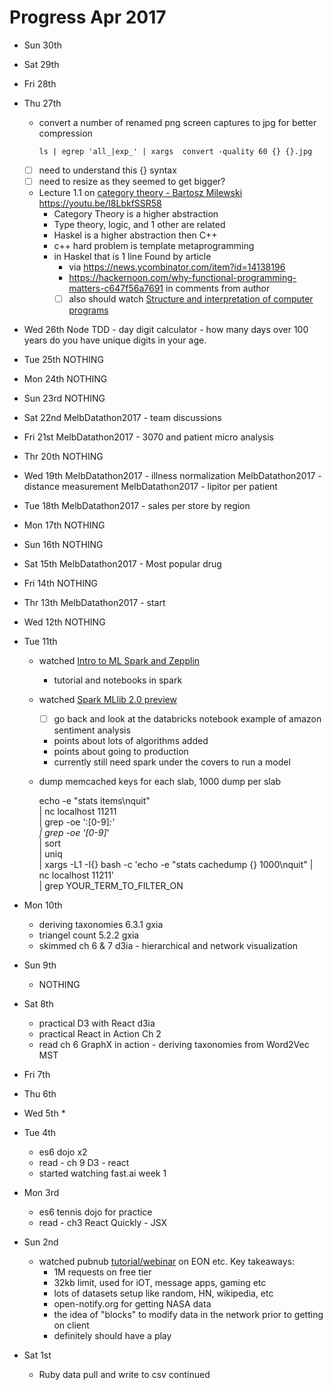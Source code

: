 # Progress Apr 2017

* Sun 30th

* Sat 29th

* Fri 28th

* Thu 27th
  * convert a number of renamed png screen captures to jpg for better compression
    ```
    ls | egrep 'all_|exp_' | xargs  convert -quality 60 {} {}.jpg
    ```
  - [ ] need to understand this {} syntax
  - [ ] need to resize as they seemed to get bigger?
  * Lecture 1.1 on [category theory - Bartosz Milewski](https://www.youtube.com/watch?v=I8LbkfSSR58&index=1&list=PLbgaMIhjbmEnaH_LTkxLI7FMa2HsnawM_)
    https://youtu.be/I8LbkfSSR58
    * Category Theory is a higher abstraction
    * Type theory, logic, and 1 other are related
    * Haskel is a higher abstraction then C++
    * c++ hard problem is template metaprogramming
    * in Haskel that is 1 line
    Found by article
      * via https://news.ycombinator.com/item?id=14138196
      * https://hackernoon.com/why-functional-programming-matters-c647f56a7691 in comments from author
      - [ ] also should watch [Structure and interpretation of computer programs](https://www.youtube.com/playlist?list=PLF4E3E1B72A58B492)
* Wed 26th
  Node TDD - day digit calculator - how many days over 100 years do you have
  unique digits in your age.
* Tue 25th
  NOTHING
* Mon 24th
  NOTHING
* Sun 23rd
  NOTHING
* Sat 22nd
  MelbDatathon2017 - team discussions
* Fri 21st
  MelbDatathon2017 - 3070 and patient micro analysis
* Thr 20th
  NOTHING
* Wed 19th
  MelbDatathon2017 - illness normalization
  MelbDatathon2017 - distance measurement
  MelbDatathon2017 - lipitor per patient
* Tue 18th
  MelbDatathon2017 - sales per store by region
* Mon 17th
  NOTHING
* Sun 16th
  NOTHING
* Sat 15th
  MelbDatathon2017 - Most popular drug
* Fri 14th
  NOTHING
* Thr 13th
  MelbDatathon2017 - start
* Wed 12th
  NOTHING
* Tue 11th
  * watched [Intro to ML Spark and Zepplin](https://youtu.be/k4KOmnenuFk)
    - tutorial and notebooks in spark
  * watched [Spark MLlib 2.0 preview](https://youtu.be/kvk4gnXL9H4)
    - [ ] go back and look at the databricks notebook example of
      amazon sentiment analysis
    - points about lots of algorithms added
    - points about going to production
    - currently still need spark under the covers to run a model
  * dump memcached keys for each slab, 1000 dump per slab

      echo -e "stats items\nquit" \
        | nc localhost 11211      \
        | grep -oe ':[0-9]*:'     \
        | grep -oe '[0-9]*'       \
        | sort                    \
        | uniq                    \
        | xargs -L1 -I{} bash -c 'echo -e "stats cachedump {} 1000\nquit" | nc localhost 11211' \
        | grep YOUR_TERM_TO_FILTER_ON

* Mon 10th
  * deriving taxonomies 6.3.1 gxia
  * triangel count 5.2.2 gxia
  * skimmed ch 6 & 7 d3ia - hierarchical and network visualization
* Sun 9th
  * NOTHING
* Sat 8th
  * practical D3 with React d3ia
  * practical React in Action Ch 2
  * read ch 6 GraphX in action - deriving taxonomies from Word2Vec MST
* Fri 7th
* Thu 6th
* Wed 5th
  *
* Tue 4th
  * es6 dojo x2
  * read - ch 9 D3 - react
  * started watching fast.ai week 1
* Mon 3rd
  * es6 tennis dojo for practice
  * read - ch3 React Quickly - JSX
* Sun 2nd
  * watched pubnub
    [tutorial/webinar](https://www.pubnub.com/developers/webinars/view-on-demand/?vidid=22815)
    on EON etc. Key takeaways:
      * 1M requests on free tier
      * 32kb limit, used for iOT, message apps, gaming etc
      * lots of datasets setup like random, HN, wikipedia, etc
      * open-notify.org for getting NASA data
      * the idea of "blocks" to modify data in the network prior to getting on client
      * definitely should have a play
* Sat 1st
  * Ruby data pull and write to csv continued
